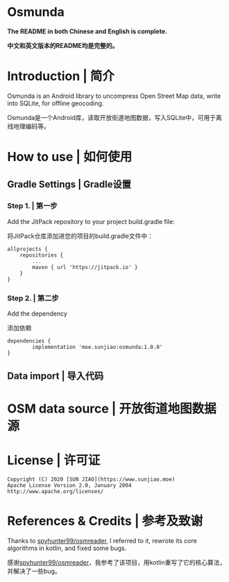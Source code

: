 # Osmunda
**The README in both Chinese and English is complete.**

**中文和英文版本的README均是完整的。**

# Introduction | 简介

Osmunda is an Android library to uncompress Open Street Map data, write into SQLite, for offline geocoding. 

Osmunda是一个Android库，读取开放街道地图数据，写入SQLite中，可用于离线地理编码等。

# How to use | 如何使用

## Gradle Settings | Gradle设置

### Step 1. | 第一步

Add the JitPack repository to your project build.gradle file:

将JitPack仓库添加进您的项目的build.gradle文件中：

	allprojects {
		repositories {
			...
			maven { url 'https://jitpack.io' }
		}
	}

### Step 2. | 第二步

Add the dependency

添加依赖

	dependencies {
	        implementation 'moe.sunjiao:osmunda:1.0.0'
	}

## Data import | 导入代码

  

# OSM data source | 开放街道地图数据源

# License | 许可证

    Copyright (C) 2020 [SUN JIAO](https://www.sunjiao.moe)
    Apache License Version 2.0, January 2004
    http://www.apache.org/licenses/


# References & Credits | 参考及致谢

Thanks to [spyhunter99/osmreader](https://github.com/spyhunter99/osmreader), I referred to it, rewrote its core algorithms in kotlin, and fixed some bugs.

感谢[spyhunter99/osmreader](https://github.com/spyhunter99/osmreader)，我参考了该项目，用kotlin重写了它的核心算法，并解决了一些bug。
